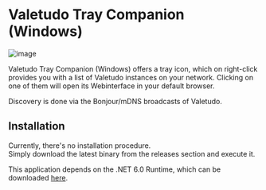 ﻿# Valetudo Tray Companion (Windows)

![image](https://user-images.githubusercontent.com/974410/156883705-add676a6-5ad1-4f75-8e1f-569423e1a5f5.png)

Valetudo Tray Companion (Windows) offers a tray icon, which on right-click provides you with a list of Valetudo instances on your network.
Clicking on one of them will open its Webinterface in your default browser.

Discovery is done via the Bonjour/mDNS broadcasts of Valetudo.

## Installation

Currently, there's no installation procedure.<br/>
Simply download the latest binary from the releases section and execute it.

This application depends on the .NET 6.0 Runtime, which can be downloaded [here](https://dotnet.microsoft.com/en-us/download).
